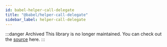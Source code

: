```yaml
---
id: babel-helper-call-delegate
title: "@babel/helper-call-delegate"
sidebar_label: helper-call-delegate
---
```


:::danger Archived
This library is no longer maintained. You can check out the [source](https://github.com/babel/babel-archive/tree/main/packages/babel-helper-call-delegate) here.
:::

